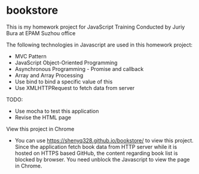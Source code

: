 # bookstore
This is my homework project for JavaScript Training Conducted by Juriy Bura at EPAM Suzhou office

The following technologies in Javascript are used in this homework project:
- MVC Pattern
- JavaScript Object-Oriented Programming
- Asynchronous Programming - Promise and callback
- Array and Array Processing
- Use bind to bind a specific value of this
- Use XMLHTTPRequest to fetch data from server

TODO:
- Use mocha to test this application
- Revise the HTML page

View this project in Chrome
- You can use https://shenyq328.github.io/bookstore/ to view this project. Since the application fetch book data from HTTP server while it is hosted on HTTPS based GitHub, the content regarding book list is blocked by browser. You need unblock the Javascript to view the page in Chrome.
